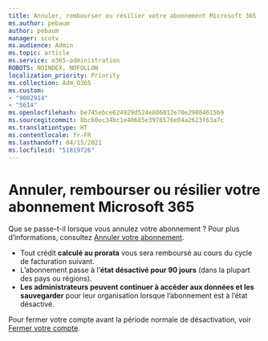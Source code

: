 ```yaml
---
title: Annuler, rembourser ou résilier votre abonnement Microsoft 365
ms.author: pebaum
author: pebaum
manager: scotv
ms.audience: Admin
ms.topic: article
ms.service: o365-administration
ROBOTS: NOINDEX, NOFOLLOW
localization_priority: Priority
ms.collection: Adm_O365
ms.custom:
- "9002914"
- "5614"
ms.openlocfilehash: be745ebce624929d524e806012e70e29804615b9
ms.sourcegitcommit: 8bc60ec34bc1e40685e3976576e04a2623f63a7c
ms.translationtype: HT
ms.contentlocale: fr-FR
ms.lasthandoff: 04/15/2021
ms.locfileid: "51819726"
---
```

# <a name="cancelrefundclose-your-microsoft-365-subscription"></a>Annuler, rembourser ou résilier votre abonnement Microsoft 365

Que se passe-t-il lorsque vous annulez votre abonnement ? Pour plus d’informations, consultez [Annuler votre abonnement](https://docs.microsoft.com/microsoft-365/commerce/subscriptions/cancel-your-subscription?view=o365-worldwide).

- Tout crédit **calculé au prorata** vous sera remboursé au cours du cycle de facturation suivant.
- L’abonnement passe à l’**état désactivé pour 90 jours** (dans la plupart des pays ou régions).
- **Les administrateurs peuvent continuer à accéder aux données et les sauvegarder** pour leur organisation lorsque l’abonnement est à l’état désactivé.

Pour fermer votre compte avant la période normale de désactivation, voir [Fermer votre compte](https://docs.microsoft.com/microsoft-365/commerce/close-your-account?view=o365-worldwide).
